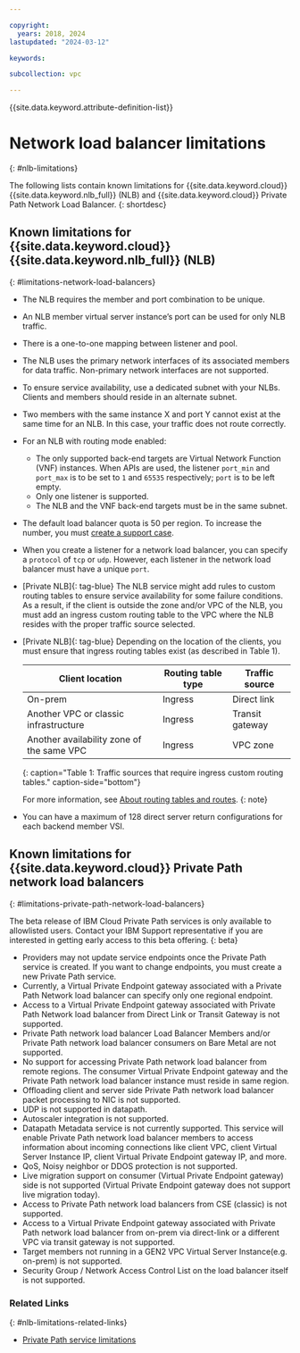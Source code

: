 ```yaml
---

copyright:
  years: 2018, 2024
lastupdated: "2024-03-12"

keywords:

subcollection: vpc

---
```


{{site.data.keyword.attribute-definition-list}}

# Network load balancer limitations
{: #nlb-limitations}

The following lists contain known limitations for {{site.data.keyword.cloud}} {{site.data.keyword.nlb_full}} (NLB) and {{site.data.keyword.cloud}} Private Path Network Load Balancer.
{: shortdesc}

## Known limitations for {{site.data.keyword.cloud}} {{site.data.keyword.nlb_full}} (NLB)
{: #limitations-network-load-balancers}

* The NLB requires the member and port combination to be unique.
* An NLB member virtual server instance’s port can be used for only NLB traffic.
* There is a one-to-one mapping between listener and pool.
* The NLB uses the primary network interfaces of its associated members for data traffic. Non-primary network interfaces are not supported.
* To ensure service availability, use a dedicated subnet with your NLBs. Clients and members should reside in an alternate subnet.
* Two members with the same instance X and port Y cannot exist at the same time for an NLB. In this case, your traffic does not route correctly.
* For an NLB with routing mode enabled:
   * The only supported back-end targets are Virtual Network Function (VNF) instances. When APIs are used, the listener `port_min` and `port_max` is to be set to `1` and `65535` respectively; `port` is to be left empty.
   * Only one listener is supported.
   * The NLB and the VNF back-end targets must be in the same subnet.
* The default load balancer quota is 50 per region. To increase the number, you must [create a support case](/docs/get-support?topic=get-support-open-case).
* When you create a listener for a network load balancer, you can specify a `protocol` of `tcp` or `udp`. However, each listener in the network load balancer must have a unique `port`. 
* [Private NLB]{: tag-blue} The NLB service might add rules to custom routing tables to ensure service availability for some failure conditions. As a result, if the client is outside the zone and/or VPC of the NLB, you must add an ingress custom routing table to the VPC where the NLB resides with the proper traffic source selected.
* [Private NLB]{: tag-blue} Depending on the location of the clients, you must ensure that ingress routing tables exist (as described in Table 1).

   | Client location | Routing table type | Traffic source |
   |----|----|----|
   | On-prem | Ingress | Direct link |
   | Another VPC or classic infrastructure | Ingress | Transit gateway |
   | Another availability zone of the same VPC | Ingress | VPC zone |
   {: caption="Table 1: Traffic sources that require ingress custom routing tables." caption-side="bottom"}

   For more information, see [About routing tables and routes](/docs/vpc?topic=vpc-about-custom-routes).
   {: note}  
* You can have a maximum of 128 direct server return configurations for each backend member VSI.

## Known limitations for {{site.data.keyword.cloud}} Private Path network load balancers
{: #limitations-private-path-network-load-balancers}

The beta release of IBM Cloud Private Path services is only available to allowlisted users. Contact your IBM Support representative if you are interested in getting early access to this beta offering.
{: beta}

* Providers may not update service endpoints once the Private Path service is created. If you want to change endpoints, you must create a new Private Path service.
* Currently, a Virtual Private Endpoint gateway associated with a Private Path Network load balancer can specify only one regional endpoint. 
* Access to a Virtual Private Endpoint gateway associated with Private Path Network load balancer from Direct Link or Transit Gateway is not supported.
* Private Path network load balancer Load Balancer Members and/or Private Path network load balancer consumers on Bare Metal are not supported.
* No support for accessing Private Path network load balancer from remote regions. The consumer Virtual Private Endpoint gateway and the Private Path network load balancer instance must reside in same region. 
* Offloading client and server side Private Path network load balancer packet processing to NIC is not supported.
* UDP is not supported in datapath.
* Autoscaler integration is not supported.
* Datapath Metadata service is not currently supported. This service will enable Private Path network load balancer members to access information about incoming connections like client VPC, client Virtual Server Instance IP, client Virtual Private Endpoint gateway IP, and more. 
* QoS, Noisy neighbor or DDOS protection is not supported.
* Live migration support on consumer (Virtual Private Endpoint gateway) side is not supported (Virtual Private Endpoint gateway does not support live migration today).
* Access to Private Path network load balancers from CSE (classic) is not supported.
* Access to a Virtual Private Endpoint gateway associated with Private Path network load balancer from on-prem via direct-link or a different VPC via transit gateway is not supported.
* Target members not running in a GEN2 VPC Virtual Server Instance(e.g. on-prem) is not supported.
* Security Group / Network Access Control List on the load balancer itself is not supported.

### Related Links
{: #nlb-limitations-related-links}

* [Private Path service limitations](/docs/vpc?topic=vpc-ppsg-limitations)
